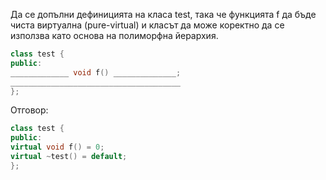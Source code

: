 Да се допълни дефиницията на класа test, така че функцията f да бъде чиста виртуална (pure-virtual) и класът да може коректно да се използва като основа на полиморфна йерархия.
```c++
class test {
public:
_____________ void f() ______________;
______________________________________
};
```

Отговор:
```c++
class test {
public:
virtual void f() = 0;
virtual ~test() = default;
};
```